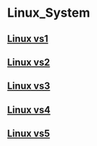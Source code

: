 # Linux_System
## <a href="https://github.com/leeseungjae97/Linux_MEMO/blob/master/Linux%201%EC%9D%BC%EC%B0%A8%EB%82%B4%EC%9A%A9.md">Linux vs1</a>
## <a href="https://github.com/leeseungjae97/Linux_MEMO/blob/master/Linux%202%EC%9D%BC%EC%B0%A8%EB%82%B4%EC%9A%A9.md">Linux vs2</a>
## <a href="https://github.com/leeseungjae97/Linux_MEMO/blob/master/Linux%20vs3%EC%9D%BC%EC%B0%A8%EB%82%B4%EC%9A%A9.md">Linux vs3</a>
## <a href="https://github.com/leeseungjae97/Linux_MEMO/blob/master/Linux%20vs4%EC%9D%BC%EC%B0%A8%EB%82%B4%EC%9A%A9.md">Linux vs4</a>
## <a href="https://github.com/leeseungjae97/Linux_MEMO/blob/master/Linux%20vs5%EC%9D%BC%EC%B0%A8%EB%82%B4%EC%9A%A9.md">Linux vs5</a>
